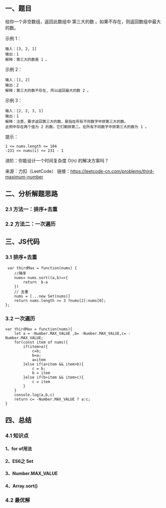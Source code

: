## 一、题目

给你一个非空数组，返回此数组中 第三大的数 。如果不存在，则返回数组中最大的数。


示例 1：
```
输入：[3, 2, 1]
输出：1
解释：第三大的数是 1 。
```

示例 2：

```
输入：[1, 2]
输出：2
解释：第三大的数不存在, 所以返回最大的数 2 。
```


示例 3：
```
输入：[2, 2, 3, 1]
输出：1
解释：注意，要求返回第三大的数，是指在所有不同数字中排第三大的数。
此例中存在两个值为 2 的数，它们都排第二。在所有不同数字中排第三大的数为 1 。
```

提示：
```
1 <= nums.length <= 104
-231 <= nums[i] <= 231 - 1
```

进阶：你能设计一个时间复杂度 O(n) 的解决方案吗？

来源：力扣（LeetCode）
链接：https://leetcode-cn.com/problems/third-maximum-number

## 二、分析解题思路

### 2.1 方法一：排序+去重

### 2.2 方法二：一次遍历

## 三、JS代码

### 3.1 排序+去重
```
 var thirdMax = function(nums) {
    //降序
    nums= nums.sort((a,b)=>{
        return  b-a
    })
    // 去重
    nums = [...new Set(nums)]
    return nums.length >= 3 ?nums[2]:nums[0];
};
```

### 3.2 一次遍历
```
var thirdMax = function(nums){
    let a = -Number.MAX_VALUE ,b= -Number.MAX_VALUE,c= -Number.MAX_VALUE;
    for(const item of nums){
        if(item>a){
            c=b;
            b=a;
            a=item
        }else if(a>item && item>b){
            c = b;
            b = item
        }else if(b>item && item>c){
            c = item
        }
    }
    console.log(a,b,c)
    return c= -Number.MAX_VALUE ? a:c;
}
```

## 四、总结

### 4.1 知识点

#### 1、for of用法

#### 2、ES6之 Set

#### 3、Number.MAX_VALUE

#### 4、Array.sort()

### 4.2 最优解
